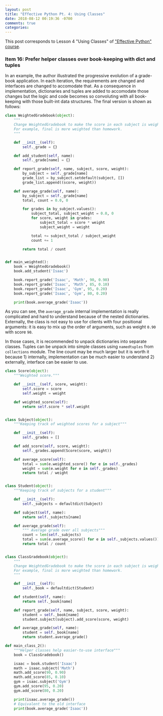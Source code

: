 ```yaml
---
layout: post
title: "Effective Python Pt. 4: Using Classes"
date: 2018-08-12 00:19:36 -0700
comments: true
categories: 
---
```


This post corresponds to Lesson 4 "Using Classes" of ["Effective Python" course](https://www.safaribooksonline.com/videos/effective-python/9780134175249).

<!--more-->

### Item 16: Prefer helper classes over book-keeping with dict and tuples

In an example, the author illustrated the progressive evolution of a grade-book application.
In each iteration, the requirements are changed and interfaces are changed to accomodate that.
As a consequence in implementation, dictionaries and tuples are added to accomodate those changes but the logic and code becomes so convoluting with all book-keeping with those built-int data structures.
The final version is shown as follows:

``` python Original code with dicts and tuples
class WeightedGradebook(object):
    """
    Change WeightedGradebook to make the score in each subject is weighted.
    For example, final is more weighted than homework.
    """

    def __init__(self):
        self._grade = {}

    def add_student(self, name):
        self._grade[name] = {}

    def report_grade(self, name, subject, score, weight):
        by_subject = self._grade[name]
        grade_list = by_subject.setdefault(subject, [])
        grade_list.append((score, weight))

    def average_grade(self, name):
        by_subject = self._grade[name]
        total, count = 0.0, 0

        for grades in by_subject.values():
            subject_total, subject_weight = 0.0, 0
            for score, weight in grades:
                subject_total = score * weight
                subject_weight = weight

            total += subject_total / subject_weight
            count += 1

        return total / count


def main_weighted():
    book = WeightedGradebook()
    book.add_student('Isaac')

    book.report_grade('Isaac', 'Math', 90, 0.90)
    book.report_grade('Isaac', 'Math', 85, 0.10)
    book.report_grade('Isaac', 'Gym', 95, 0.20)
    book.report_grade('Isaac', 'Gym', 80, 0.20)

    print(book.average_grade('Isaac'))
```

As you can see, the `average_grade` internal implementation is really complicated and hard to understand because of the nested dictionaries.
Externally, the class is not easy to use for clients with four positional arguments: it is easy to mix up the order of arguments, such as weight `0.90` with score `90`.

In those cases, it is recommended to unpack dictionaries into separate classes.
Tuples can be unpack into simple classes using `namedtuples` from `collections` module.
The line count may be much larger but it is worth it because 1) internally, implementation can be much easier to understand 2) externally, interface can be easier to use.

``` python Use helper classes
class Score(object):
    """Weighted score."""

    def __init__(self, score, weight):
        self.score = score
        self.weight = weight

    def weighted_score(self):
        return self.score * self.weight


class Subject(object):
    """Keeping track of weighted scores for a subject"""

    def __init__(self):
        self._grades = []

    def add_score(self, score, weight):
        self._grades.append(Score(score, weight))

    def average_score(self):
        total = sum(e.weighted_score() for e in self._grades)
        weight = sum(e.weight for e in self._grades)
        return total / weight


class Student(object):
    """Keeping track of subjects for a student"""

    def __init__(self):
        self._subjects = defaultdict(Subject)

    def subject(self, name):
        return self._subjects[name]

    def average_grade(self):
        """ Average grade over all subjects"""
        count = len(self._subjects)
        total = sum(e.average_score() for e in self._subjects.values())
        return total / count


class ClassGradebook(object):
    """
    Change WeightedGradebook to make the score in each subject is weighted.
    For example, final is more weighted than homework.
    """

    def __init__(self):
        self._book = defaultdict(Student)

    def student(self, name):
        return self._book[name]

    def report_grade(self, name, subject, score, weight):
        student = self._book[name]
        student.subject(subject).add_score(score, weight)

    def average_grade(self, name):
        student = self._book[name]
        return student.average_grade()

def main_class_2():
    """Helper classes help easier-to-use interface"""
    book = ClassGradebook()

    isaac = book.student('Isaac')
    math = isaac.subject('Math')
    math.add_score(90, 0.90)
    math.add_score(85, 0.10)
    gym = isaac.subject('Gym')
    gym.add_score(95, 0.20)
    gym.add_score(80, 0.20)

    print(isaac.average_grade())
    # Equivalent to the old interface
    print(book.average_grade('Isaac'))
```
